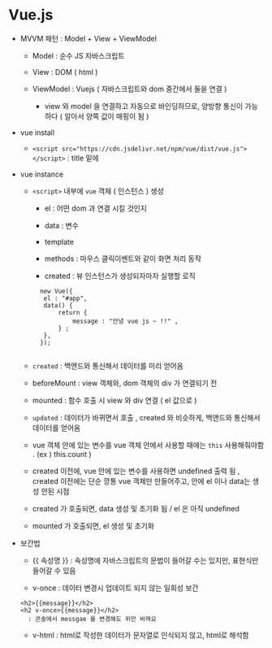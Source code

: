 # Vue.js

- MVVM 패턴 : Model + View + ViewModel 

    - Model : 순수 JS 자바스크립트 

    - View : DOM ( html ) 

    - ViewModel : Vuejs ( 자바스크립트와 dom 중간에서 둘을 연결 ) 
    
        - view 와 model 을 연결하고 자동으로 바인딩하므로, 양방향 통신이 가능하다 ( 알아서 양쪽 값이 매핑이 됨 ) 

- vue install 

    - `<script src="https://cdn.jsdelivr.net/npm/vue/dist/vue.js"></script>` : title 밑에 

- vue instance 

    - `<script>` 내부에 `vue` 객체 ( 인스턴스 ) 생성 

         - el : 어떤 dom 과 연결 시킬 것인지 
          
         - data : 변수 

         - template 
         
         - methods : 마우스 클릭이벤트와 같이 화면 처리 동작  

         - created : 뷰 인스턴스가 생성되자마자 실행할 로직 
         ```
           new Vue({
            el : "#app",
            data() {
                return {
                    message : "안녕 vue js ~ !!" , 
                } ; 
            },
           });
          
    - `created` : 백앤드와 통신해서 데이터를 미리 얻어옴 
    
    - beforeMount : view 객체와, dom 객체의 div 가 연결되기 전 

    - mounted : 함수 호출 시 view 와 div 연결 ( el 값으로 ) 

    - `updated` : 데이터가 바뀌면서 호출 , created 와 비슷하게, 백앤드와 통신해서 데이터를 얻어옴 
           
     
    - vue 객체 안에 있는 변수를 vue 객체 안에서 사용할 때에는 `this` 사용해줘야함 . (ex )  this.count ) 

    - created 이전에, vue 안에 있는 변수를 사용하면 undefined 출력 됨 , created 이전에는 단순 깡통 vue 객체만 만들어주고, 안에 el 이나 data는 생성 안된 시점 

    - created 가 호출되면, data 생성 및 초기화 됨 / el 은 아직 undefined 

    - mounted 가 호출되면, el 생성 및 초기화 

- 보간법 
    
    - {{ 속성명 }} : 속성명에 자바스크립트의 문법이 들어갈 수는 있지만, 표현식만 들어갈 수 있음 

    - v-once : 데이터 변경시 업데이트 되지 않는 일회성 보간 
    
    ```
    <h2>{{message}}</h2>
    <h2 v-once>{{message}}</h2>
      : 콘솔에서 messgae 를 변경해도 위만 바껴요
    ```  
    - v-html : html로 작성한 데이터가 문자열로 인식되지 않고, html로 해석함 
